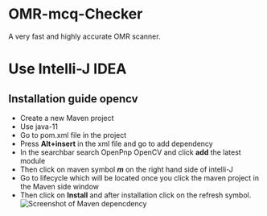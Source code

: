 # OMR-mcq-Checker
A very fast and highly accurate OMR scanner.
# Use Intelli-J IDEA
  ## Installation guide opencv
- Create a new Maven project
- Use java-11
- Go to pom.xml file in the project
- Press **Alt+insert** in the xml file and go to add dependency
- In the searchbar search OpenPnp OpenCV and click **add** the latest module
- Then click on maven symbol **_m_** on the right hand side of intelli-J
- Go to lifecycle which will be located once you click the maven project in the Maven side window
- Then click on **Install** and after installation click on the refresh symbol.
![Screenshot of Maven depencdency]("C:\Users\HP\OneDrive\Pictures\Screenshots\opencv.png")

